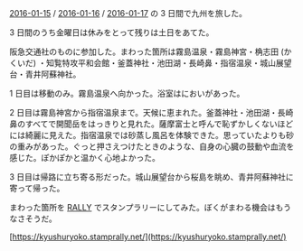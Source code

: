 [2016-01-15][] / [2016-01-16][] / [2016-01-17][] の 3 日間で九州を旅した。

3 日間のうち金曜日は休みをとって残りは土日をあてた。

阪急交通社のものに参加した。まわった箇所は霧島温泉・霧島神宮・桷志田 (かくいだ) ・知覧特攻平和会館・釜蓋神社・池田湖・長崎鼻・指宿温泉・城山展望台・青井阿蘇神社。

1 日目は移動のみ。霧島温泉へ向かった。浴室はにおいがあった。

2 日目は霧島神宮から指宿温泉まで。天候に恵まれた。釜蓋神社・池田湖・長崎鼻のすべてで開聞岳をはっきりと見れた。薩摩富士と呼んで恥ずかしくないほどには綺麗に見えた。指宿温泉では砂蒸し風呂を体験できた。思っていたよりも砂の重みがあった。ぐっと押さえつけたときのような、自身の心臓の鼓動や血流を感じた。ぽかぽかと温かく心地よかった。

3 日目は帰路に立ち寄る形だった。城山展望台から桜島を眺め、青井阿蘇神社に寄って帰った。

まわった箇所を [RALLY](https://rallyapp.jp) でスタンプラリーにしてみた。ぼくがまわる機会はもうなさそうだ。

[https://kyushuryoko.stamprally.net/](https://kyushuryoko.stamprally.net/)

[2016-01-15]: https://blog.bouzuya.net/2016/01/15/
[2016-01-16]: https://blog.bouzuya.net/2016/01/16/
[2016-01-17]: https://blog.bouzuya.net/2016/01/17/
